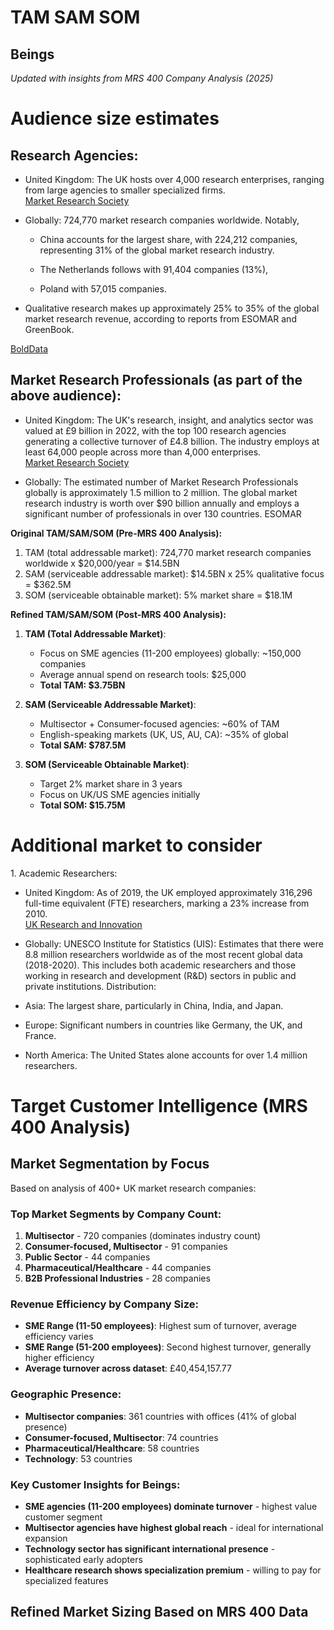 # TAM SAM SOM

## Beings

*Updated with insights from MRS 400 Company Analysis (2025)*

# Audience size estimates

## Research Agencies:

* United Kingdom: The UK hosts over 4,000 research enterprises, ranging from large agencies to smaller specialized firms.  
   [Market Research Society](https://www.mrs.org.uk/article/mrs/uk-research-sector-valued-at-7-billion-and-largest-supplier-of-research-and-insight-in-europe?utm_source=chatgpt.com)

* Globally: 724,770 market research companies worldwide. Notably, 

  * China accounts for the largest share, with 224,212 companies, representing 31% of the global market research industry. 

  * The Netherlands follows with 91,404 companies (13%),

  * Poland with 57,015 companies.

* Qualitative research makes up approximately 25% to 35% of the global market research revenue, according to reports from ESOMAR and GreenBook.

[BoldData](https://bolddata.nl/en/companies/world/market-research-companies/?utm_source=chatgpt.com)

## Market Research Professionals (as part of the above audience):

* United Kingdom: The UK's research, insight, and analytics sector was valued at £9 billion in 2022, with the top 100 research agencies generating a collective turnover of £4.8 billion. The industry employs at least 64,000 people across more than 4,000 enterprises.  
   [Market Research Society](https://www.mrs.org.uk/article/mrs/uk-research-sector-grows-by-1-billion-in-a-year-to-reach-record-9-billion-valuation-?utm_source=chatgpt.com)

* Globally: The estimated number of Market Research Professionals globally is approximately 1.5 million to 2 million. The global market research industry is worth over $90 billion annually and employs a significant number of professionals in over 130 countries. ESOMAR

**Original TAM/SAM/SOM (Pre-MRS 400 Analysis):**

1. TAM (total addressable market): 724,770 market research companies worldwide x $20,000/year = $14.5BN
2. SAM (serviceable addressable market): $14.5BN x 25% qualitative focus = $362.5M  
3. SOM (serviceable obtainable market): 5% market share = $18.1M

**Refined TAM/SAM/SOM (Post-MRS 400 Analysis):**

1. **TAM (Total Addressable Market)**: 
   - Focus on SME agencies (11-200 employees) globally: ~150,000 companies
   - Average annual spend on research tools: $25,000
   - **Total TAM: $3.75BN**

2. **SAM (Serviceable Addressable Market)**:
   - Multisector + Consumer-focused agencies: ~60% of TAM
   - English-speaking markets (UK, US, AU, CA): ~35% of global
   - **Total SAM: $787.5M**

3. **SOM (Serviceable Obtainable Market)**:
   - Target 2% market share in 3 years
   - Focus on UK/US SME agencies initially
   - **Total SOM: $15.75M**

# Additional market to consider

1\. Academic Researchers:

* United Kingdom: As of 2019, the UK employed approximately 316,296 full-time equivalent (FTE) researchers, marking a 23% increase from 2010\.  
   [UK Research and Innovation](https://www.ukri.org/publications/global-mobility-of-research-and-innovation-personnel-evidence-report/global-mobility-of-research-and-innovation-personnel-evidence-report-html/?utm_source=chatgpt.com)

* Globally: UNESCO Institute for Statistics (UIS): Estimates that there were 8.8 million researchers worldwide as of the most recent global data (2018-2020). This includes both academic researchers and those working in research and development (R\&D) sectors in public and private institutions. Distribution:

* Asia: The largest share, particularly in China, India, and Japan.

* Europe: Significant numbers in countries like Germany, the UK, and France.

* North America: The United States alone accounts for over 1.4 million researchers.

# Target Customer Intelligence (MRS 400 Analysis)

## Market Segmentation by Focus

Based on analysis of 400+ UK market research companies:

### Top Market Segments by Company Count:
1. **Multisector** - 720 companies (dominates industry count)
2. **Consumer-focused, Multisector** - 91 companies
3. **Public Sector** - 44 companies
4. **Pharmaceutical/Healthcare** - 44 companies
5. **B2B Professional Industries** - 28 companies

### Revenue Efficiency by Company Size:
- **SME Range (11-50 employees)**: Highest sum of turnover, average efficiency varies
- **SME Range (51-200 employees)**: Second highest turnover, generally higher efficiency
- **Average turnover across dataset**: £40,454,157.77

### Geographic Presence:
- **Multisector companies**: 361 countries with offices (41% of global presence)
- **Consumer-focused, Multisector**: 74 countries
- **Pharmaceutical/Healthcare**: 58 countries
- **Technology**: 53 countries

### Key Customer Insights for Beings:
- **SME agencies (11-200 employees) dominate turnover** - highest value customer segment
- **Multisector agencies have highest global reach** - ideal for international expansion
- **Technology sector has significant international presence** - sophisticated early adopters
- **Healthcare research shows specialization premium** - willing to pay for specialized features

## Refined Market Sizing Based on MRS 400 Data


